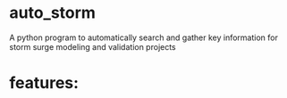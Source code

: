 # auto_storm
A python program to automatically search and gather key information for storm surge modeling and validation projects

# features:

